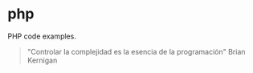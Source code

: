 # php
PHP code examples.
>"Controlar la complejidad es la esencia de la programación"
>Brian Kernigan
